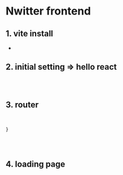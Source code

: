 # Nwitter frontend

## 1. vite install

-

## 2. initial setting => hello react

```html /index.html

```

```typescript /src/main.tsx

```

```typescript /src/App.tsx

```

## 3. router

```typescript \src\App.tsx

```

```typescript \src\routes\home.tsx

}
```

```typescript \src\routes\login.tsx

```

```typescript \src\routes\profile.tsx

```

```typescript \src\routes\create-account.tsx

```

## 4. loading page

```typescript /App.tsx

```

```typescript /components/loading-screen.tsx

```
